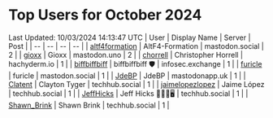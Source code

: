 # Top Users for October 2024
Last Updated: 10/03/2024 14:13:47 UTC
| User | Display Name | Server | Post |
| -- | -- | -- | -- |
| [altf4formation](https://mastodon.social/@altf4formation) | AltF4-Formation | mastodon.social | 2 |
| [gioxx](https://mastodon.uno/@gioxx) | Gioxx | mastodon.uno | 2 |
| [chorrell](https://hachyderm.io/@chorrell) | Christopher Horrell | hachyderm.io | 1 |
| [biffbiffbiff](https://infosec.exchange/@biffbiffbiff) | biffbiffbiff 🛡️ | infosec.exchange | 1 |
| [furicle](https://mastodon.social/@furicle) | furicle | mastodon.social | 1 |
| [JdeBP](https://mastodonapp.uk/@JdeBP) | JdeBP | mastodonapp.uk | 1 |
| [Clatent](https://techhub.social/@Clatent) | Clayton Tyger | techhub.social | 1 |
| [jaimelopezlopez](https://techhub.social/@jaimelopezlopez) | Jaime López | techhub.social | 1 |
| [JeffHicks](https://techhub.social/@JeffHicks) | Jeff Hicks 🐶🎼🍷🖥️ | techhub.social | 1 |
| [Shawn_Brink](https://techhub.social/@Shawn_Brink) | Shawn Brink | techhub.social | 1 |

